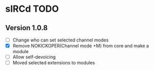 # sIRCd TODO

## Version 1.0.8

 - [ ] Change who can set selected channel modes
 - [X] Remove NOKICKOPER(Channel mode +M) from core and make a module
 - [ ] Allow self-devoicing
 - [ ] Moved selected extensions to modules   
